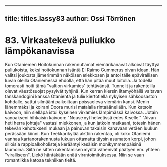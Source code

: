 
---

title: titles.lassy83
author: Ossi Törrönen
---


    
# 83. Virkaatekevä puliukko lämpökanavissa

Kun Otaniemen Hoitokunnan rakennuttamat viemärikanavat alkoivat täyttyä puliukoista, keksi 
hoitokunnan isäntä DI Raimo Gummerus oivan idean. Hän valitsi joukosta jämerimmän näköisen 
miekkosen ja antoi tälle epävirallisen luvan oleilla Otaniemessä ehdolla, että hän pitää muut loitolla. Ja 
todella tomerasti hoiti tämä "valtion virkamies" tehtävänsä. Tunnelit ja rakenteilla olevat väestösuojat 
pysyivät tyhjinä. Kun kerran kiersin iltamyöhällä valtavan tanskandogini kanssa Otanientä ja tulin 
kiertotiellä nykyisen sähköosaston kohdalle, sattui silmääni paikoiltaan poissaoleva viemärin kansi. 
Menin lähemmäksi ja koirani Doora murisi matalalla rintaäänellään. Kun katsoin kaivoon, niin sielläpä 
istui kyseinen virkamies lämpimässä kaivossa. Jotain sanoakseni hihkaisin kaivoon: "Nouse nyt 
helvetissä edes K:selle." "Aivan heti herra johtaja" vastasi miekkonen, ja kun jatkoin matkaani, totesin 
hänen tekevän kehotukseni mukaan ja painuvan takaisin kanavaan vetäen luukun perässään kiinni. Kun 
Teekkarikylää alettiin rakentaa, oli koko Otaniemi vanhaa kartanorakennusta lukuun ottamatta täysin 
asumaton korpi, johon silloisia rappioalkoholisteja kerääntyi kesäisin monikymmenpäisinä laumoina. 
Siitä ne sitten rakentamisen myötä vähenivät päätyen em. yhteen "viralliseen". Liekö häntäkään enää 
virantoimituksessa. Niin se vaan romantiikka katoaa tekniikan tieltä.
